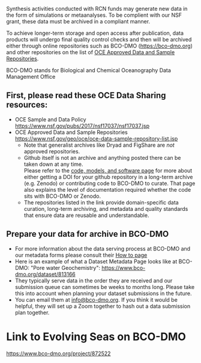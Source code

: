 
Synthesis activities conducted with RCN funds may generate new data in the form of simulations or metaanalyses. 
To be complient with our NSF grant, these data must be archived in a compliant manner.

To achieve longer-term storage and open access after publication, data products will undergo final quality control checks 
and then will be archived either through online repositories such as BCO-DMO (https://bco-dmo.org) and other repositories on 
the list of [OCE Approved Data and Sample Repositories](https://www.nsf.gov/geo/oce/oce-data-sample-repository-list.jsp).

BCO-DMO stands for Biological and Chemical Oceanography Data Management Office

## First, please read these OCE Data Sharing resources:
* OCE Sample and Data Policy https://www.nsf.gov/pubs/2017/nsf17037/nsf17037.jsp
* OCE Approved Data and Sample Repositories https://www.nsf.gov/geo/oce/oce-data-sample-repository-list.jsp
  *  Note that generalist archives like Dryad and FigShare are _not_ approved repositories. 
  *   Github itself is not an archive and anything posted there can be taken down at any time.   
Please refer to the [code, models, and software page](https://www.bco-dmo.org/page/submitting-code-software-and-models) for more about either getting a DOI for your github repository in a long-term archive (e.g. Zenodo) or contributing code to BCO-DMO to curate.  That page also explains the level of documentation required whether the code sits with BCO-DMO or Zenodo.
  *  The repositories listed in the link provide domain-specific data curation, long-term archiving, and metadata and quality standards that ensure data are reusable and understandable. 

## Prepare your data for archive in BCO-DMO
* For more information about the data serving process at BCO-DMO and our metadata forms please consult their [How to page](https://www.bco-dmo.org/how-get-started)
* Here is an example of what a Dataset Metadata Page looks like at BCO-DMO: "Pore water Geochemistry": https://www.bco-dmo.org/dataset/813166
* They typically serve data in the order they are received and our submission queue can sometimes be weeks to months long.    Please take this into account when planning your dataset submissions in the future.
* You can email them at info@bco-dmo.org.  If you think it would be helpful, they will set up a Zoom together to hash out a data submission plan together.

# Link to Evolving Seas on BCO-DMO

https://www.bco-dmo.org/project/872522
